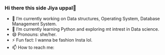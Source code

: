 ### Hi there this side Jiya uppal👋

- 🔭 I’m currently working on Data structures, Operating System, Database Management System.
- 🌱 I’m currently learning Python and exploring mt intrest in Data science.
- 😄 Pronouns: she/her.
- ⚡ Fun fact: I wanna be fashion Insta lol.
- 📫 How to reach me: 
<!--
**jiyauppal/jiyauppal** is a ✨ _special_ ✨ repository because its `README.md` (this file) appears on your GitHub profile.

Here are some ideas to get you started:

- 🔭 I’m currently working on ...
- 🌱 I’m currently learning ...
- 👯 I’m looking to collaborate on ...
- 🤔 I’m looking for help with ...
- 💬 Ask me about ...
- 📫 How to reach me: ...
- 😄 Pronouns: ...
- ⚡ Fun fact: ...
-->
